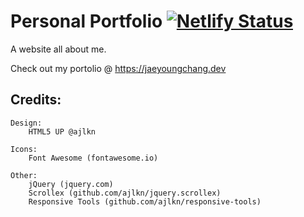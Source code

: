 # Personal Portfolio [![Netlify Status](https://api.netlify.com/api/v1/badges/85d47227-633a-4068-ba6e-aadf536a5bba/deploy-status)](https://app.netlify.com/sites/suspicious-jones-b16aef/deploys)
A website all about me. 

Check out my portolio @ https://jaeyoungchang.dev

## Credits:
	Design:
		HTML5 UP @ajlkn
		
	Icons:
		Font Awesome (fontawesome.io)

	Other:
		jQuery (jquery.com)
		Scrollex (github.com/ajlkn/jquery.scrollex)
		Responsive Tools (github.com/ajlkn/responsive-tools)
